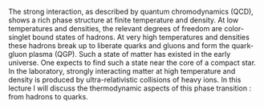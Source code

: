 The strong interaction, as described by quantum chromodynamics (QCD), shows
a rich phase structure at finite temperature and density. At low temperatures and
densities, the relevant degrees of freedom are color-singlet bound states of hadrons.
At very high temperatures and densities these hadrons break up to liberate quarks
and gluons and form the quark-gluon plasma (QGP). Such a state of matter has
existed in the early universe. One expects to find such a state near the core of a
compact star. In the laboratory, strongly interacting matter at high temperature
and density is produced by ultra-relativistic collisions of heavy ions. In this lecture
I will discuss the thermodynamic aspects of this phase transition : from hadrons to
quarks.
